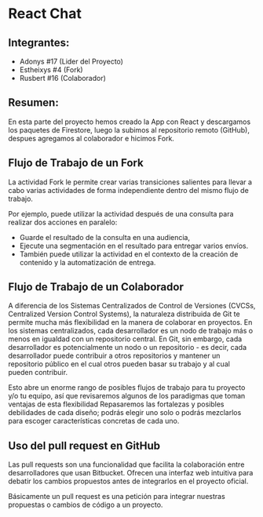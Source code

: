 # React Chat

## Integrantes:

- Adonys #17 (Lider del Proyecto)
- Estheixys #4 (Fork)
- Rusbert #16 (Colaborador)


## Resumen:

En esta parte del proyecto hemos creado la App con React y descargamos los paquetes de Firestore, luego la subimos al repositorio remoto (GitHub), despues agregamos al colaborador e hicimos Fork. 

## Flujo de Trabajo de un Fork

La actividad Fork le permite crear varias transiciones salientes para llevar a cabo varias actividades de forma independiente dentro del mismo flujo de trabajo.

Por ejemplo, puede utilizar la actividad después de una consulta para realizar dos acciones en paralelo:

- Guarde el resultado de la consulta en una audiencia,
- Ejecute una segmentación en el resultado para entregar varios envíos.
- También puede utilizar la actividad en el contexto de la creación de contenido y la automatización de entrega.

## Flujo de Trabajo de un Colaborador

A diferencia de los Sistemas Centralizados de Control de Versiones (CVCSs, Centralized Version Control Systems), la naturaleza distribuida de Git te permite mucha más flexibilidad en la manera de colaborar en proyectos. En los sistemas centralizados, cada desarrollador es un nodo de trabajo más o menos en igualdad con un repositorio central. En Git, sin embargo, cada desarrollador es potencialmente un nodo o un repositorio - es decir, cada desarrollador puede contribuir a otros repositorios y mantener un repositorio público en el cual otros pueden basar su trabajo y al cual pueden contribuir.

Esto abre un enorme rango de posibles flujos de trabajo para tu proyecto y/o tu equipo, así que revisaremos algunos de los paradigmas que toman ventajas de esta flexibilidad Repasaremos las fortalezas y posibles debilidades de cada diseño; podrás elegir uno solo o podrás mezclarlos para escoger características concretas de cada uno.

## Uso del pull request en GitHub

Las pull requests son una funcionalidad que facilita la colaboración entre desarrolladores que usan Bitbucket. Ofrecen una interfaz web intuitiva para debatir los cambios propuestos antes de integrarlos en el proyecto oficial.

Básicamente un pull request es una petición para integrar nuestras propuestas o cambios de código a un proyecto.
